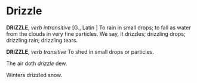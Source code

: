 # Drizzle

**DRIZZLE**, _verb intransitive_ \[G., Latin \] To rain in small drops; to fall as water from the clouds in very fine particles. We say, it drizzles; drizzling drops; drizzling rain; drizzling tears.

**DRIZZLE**, _verb transitive_ To shed in small drops or particles.

The air doth _drizzle_ dew.

Winters drizzled snow.